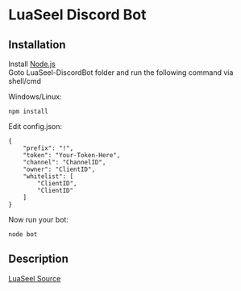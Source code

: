# LuaSeel Discord Bot
## Installation
Install [Node.js](https://nodejs.org/dist/v16.17.1/)<br>
Goto LuaSeel-DiscordBot folder and run the following command via shell/cmd<br>

Windows/Linux:
```
npm install
```

Edit config.json:
```
{
    "prefix": "!",
    "token": "Your-Token-Here",
	"channel": "ChannelID",
	"owner": "ClientID",
	"whitelist": [
		"ClientID", 
		"ClientID"
	]
}
```

Now run your bot:
```
node bot
```

## Description
[LuaSeel Source](https://github.com/Direnta/LuaSeel)